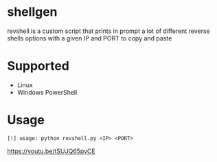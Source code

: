 # shellgen
revshell is a custom script that prints in prompt a lot of different reverse shells options with a given IP and PORT to copy and paste

# Supported
- Linux
- Windows PowerShell 

# Usage
```
[!] usage: python revshell.py <IP> <PORT>
```

https://youtu.be/tSUJQ65pvCE

